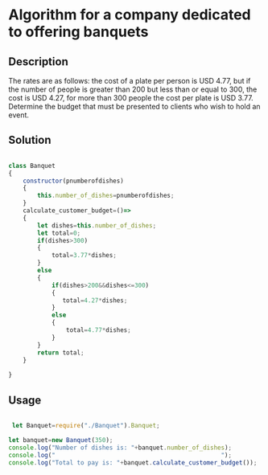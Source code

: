 # Algorithm for a company dedicated to offering banquets

## Description

The rates are as follows: the cost of a plate per person is USD 4.77, but if the number of people is greater than 200 but less than or equal to 300, the cost is USD 4.27, for more than 300 people the cost per plate is USD 3.77.
Determine the budget that must be presented to clients who wish to hold an event.

## Solution

```Javascript

class Banquet
{
    constructor(pnumberofdishes)
    {
        this.number_of_dishes=pnumberofdishes;
    }
    calculate_customer_budget=()=>
    {
        let dishes=this.number_of_dishes;
        let total=0;
        if(dishes>300)
        {
            total=3.77*dishes;
        }
        else
        {
            if(dishes>200&&dishes<=300)
            {
               total=4.27*dishes; 
            }
            else
            {
                total=4.77*dishes;
            }
        }
        return total;
    }
   
}

```
## Usage

```Javascript

 let Banquet=require("./Banquet").Banquet;

let banquet=new Banquet(350);
console.log("Number of dishes is: "+banquet.number_of_dishes);
console.log("                                              ");
console.log("Total to pay is: "+banquet.calculate_customer_budget());

```